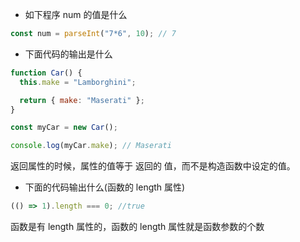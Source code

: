 - 如下程序 num 的值是什么

```js
const num = parseInt("7*6", 10); // 7
```

- 下面代码的输出是什么

```js
function Car() {
  this.make = "Lamborghini";

  return { make: "Maserati" };
}

const myCar = new Car();

console.log(myCar.make); // Maserati
```

返回属性的时候，属性的值等于 返回的 值，而不是构造函数中设定的值。

- 下面的代码输出什么(函数的 length 属性)

```js
(() => 1).length === 0; //true
```

函数是有 length 属性的，函数的 length 属性就是函数参数的个数
